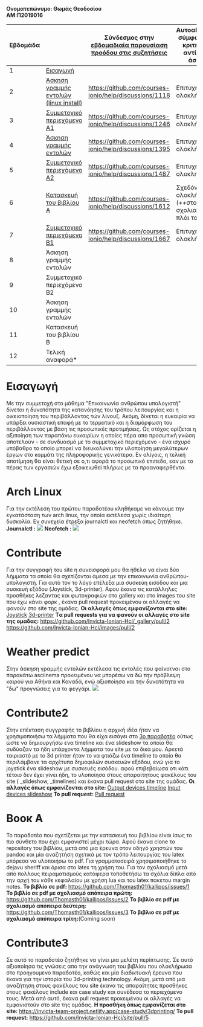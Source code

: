  <b>Ονοματεπώνυμο: Θωμάς Θεοδοσίου</b></br>
<b>ΑΜ:Π2019016</b>



 Εβδομάδα || Σύνδεσμος στην [εβδομαδιαία παρουσίαση προόδου στις συζητήσεις](https://github.com/courses-ionio/help/discussions/categories/show-and-tell) | Αυτοαξιολόγηση σύμφωνα με τα κριτήρια της αντίστοιχης άσκησης |
| --- | --- | --- | --- |
| 1 |[Εισαγωγή](#Εισαγωγή)| | |
| 2 |[Άσκηση γραμμής εντολών (linux install)](#Arch-Linux)|https://github.com/courses-ionio/help/discussions/1118 |Επιτυχής ολοκλήρωση |
| 3 |[Συμμετοχικό περιεχόμενο A1](#Contribute)|https://github.com/courses-ionio/help/discussions/1246 |Επιτυχής ολοκλήρωση |
| 4 |[Άσκηση γραμμής εντολών](#Weather-predict)|https://github.com/courses-ionio/help/discussions/1395  |Επιτυχής ολοκλήρωση |
| 5 |[Συμμετοχικό περιεχόμενο A2](#Contribute2)|https://github.com/courses-ionio/help/discussions/1487 |Επιτυχής ολοκληρωση |
| 6 |[Κατασκευή του βιβλίου Α](#Book-A)|https://github.com/courses-ionio/help/discussions/1612 |Σχεδόν επιτυχής ολοκλήρωση (++στον σχολιασμό στο πλάι του βιβλίου)|
| 7 |[Συμμετοχικό περιεχόμενο B1](#Contribute3) |https://github.com/courses-ionio/help/discussions/1667 |Επιτυχής ολοκλήρωση |
| 8 | Άσκηση γραμμής εντολών | | |
| 9 | Συμμετοχικό περιεχόμενο B2 | | |
| 10 | Άσκηση γραμμής εντολών | | |
| 11 | Κατασκευή του βιβλίου Β | | |
| 12 | Τελική αναφορά* | | |

# Εισαγωγή
Με την συμμετοχή στο μάθημα "Επικοινωνία ανθρώπου υπολογιστή" δίνεται η δυνατότητα της κατανόησης του τρόπου λειτουργίας και η οικειοποίηση του περιβάλλοντος τών λίνουξ. Ακόμη, δίνεται η ευκαιρία να υπάρξει ουσιαστική επαφή με το τερματικό και η διαμόρφωση του περιβάλλοντος με βάση τις προσωπικές προτιμήσεις. Ως στόχος ορίζεται η  αξιποίηση των παραπάνω ευκαιρίων η οποίες πέρα απο προσωπική γνώση αποτελούν - σε συνδυασμό με το συμμετοχικό περιεχόμενο - ένα ισχυρό υπόβαθρο το οποίο μπορεί να διευκολύνει την υλοποίηση μεγαλύτερων έργων στο κομμάτι της πληροφορικής γενικότερα. Εν ολίγοις, η τελική αποτίμηση θα είναι θετική σε ο,τι αφορά το προσωπικό επιπεδο, εαν με το πέρας των εργασιών έχω εξοικειωθεί πλήρως με τα προαναφερθέντα.</br>

# Arch Linux
Για την εκτέλεση του πρώτου παραδοτέου κληθήκαμε να κάνουμε την εγκατάσταση των arch linux, την οποία εκτέλεσα χωρίς ιδιαίτερη δυσκολία. Εν συνεχεία έτρεξα journalctl και neofetch όπως ζητήθηκε.
<b>Journalctl :</b> <a href="https://asciinema.org/a/G7mTC2jDIzowd6rI6yzaPrexK" target="_blank"><img src="https://asciinema.org/a/G7mTC2jDIzowd6rI6yzaPrexK.svg" /></a>
<b>Neofetch :</b> <a href="https://asciinema.org/a/FGyJE20i0X3am4wXJsQs2YOkc" target="_blank"><img src="https://asciinema.org/a/FGyJE20i0X3am4wXJsQs2YOkc.svg" /></a>

# Contribute
Για την συγγραφή του site η συνεισφορά μου θα ήθελα να είναι δύο λήμματα τα οποία θα σχετίζονται άμεσα με την επικοινωνία ανθρώπου-υπολογιστή. Για αυτό τον το λόγο επέλεξα μια συσκεύη εισόδου και μια συσκευή εξόδου (Joystick, 3d-printer). Αφου έκανα τις κατάλληλες προσθήκες λεζαντας και φωτογραφιών στο gallery και στο images του site που έχω κάνει φορκ , έκανα pull request προκειμένου οι αλλαγές να φανούν στο site της ομάδας.
<b>Οι αλλαγές όπως εμφανίζονται στο site: </b>
 [Joystick](https://invicta-team-project.netlify.app/gallery/joystick/)
 [3d-printer](https://invicta-team-project.netlify.app/gallery/3d-printer/)
<b>Tα pull requests για να φανούν οι αλλαγές στο site της ομαδας:</b>
 https://github.com/Invicta-Ionian-Hci/_gallery/pull/2
 https://github.com/Invicta-Ionian-Hci/images/pull/2

 # Weather predict
 Στην άσκηση γραμμής εντολών εκτέλεσα τις εντολές που φαίνοτναι στο παρακάτω asciinema προκειμένου να μπορέσω να δώ την πρόβλεψη καιρού για Αθήνα και Καναδά, ενώ αξιοποίησα και την δυνατότητα  να "δω" προγνώσεις για το φεγγάρι.
 <a href="https://asciinema.org/a/e0qTjoVwcrrvhZAkbLvXp8uuB" target="_blank"><img src="https://asciinema.org/a/e0qTjoVwcrrvhZAkbLvXp8uuB.svg" /></a>

 # Contribute2
 Στην επέκταση συγγραφής το βιβλίου η αρχική ιδέα ήταν να χρησιμοποιήσω τα λήμματα που θα είχα εισάγει στο [3ο παραδοτέο](#Contribute) ούτως ώστε να δημιουργήσω ενα timeline και ένα slideshow τα οποία θα συδύαζαν τα ήδη υπάρχοντα λήμματα του site με τα δικά μου. Αρκετά ταιριαστό με το 3d printer ήταν το να φτιάζω ένα timeline to οποίο θα περιλάμβανε τα αρχέτυπα δημοφιλών συσκευών εξόδου, ενώ για το joystick ένα slideshow με συσκευές εισόδου. αφού επιβεβαίωσα οτι κάτι τέτοιο δεν έχει γίνει ήδη, το υλοποίησα στους απαραίτητους φακέλους του site ( _slideshow, _timelines) και έκανα pull request στο site της ομάδας.
<b> Οι αλλαγές όπως εμφανίζονται στο site:</b>
[Output devices timeline](https://invicta-team-project.netlify.app/timeline/output-devices/)
[Input devices slideshow](https://invicta-team-project.netlify.app/slides/input-devices/)
<b>To pull request:</b>
[Pull request](https://github.com/Invicta-Ionian-Hci/site/pull/2)

# Βοοκ Α
Το παραδοτέο που σχετίζεται με την κατασκευή του βιβλίου είναι ίσως το πιο σύνθετο που έχει εμφανιστεί μέχρι τώρα. Αφού έκανα clone το repository του βιβλίου, μετά από μια έρευνα στον οδηγό χρηστών του pandoc και μία αναζητήση σχετικά με τον τρόπο λειτουργίας του latex μπόρεσα να υλοποιήσω το pdf. Για γραμματοσειρά χρησιμοποιήθηκε το dejavu sheriff και όρισα στο latex τη χρήση του. Για τον σχολιασμό μετά από πολλους πειραματισμούς κατάφερα τοποθετήσω τα σχόλια δίπλα από την αρχή του κάθε κεφαλαίου με χρήση lua και του latex πακετου margin notes.
<b>To βιβλίο σε pdf:</b>
https://github.com/Thomasth01/kallipos/issues/1
<b>To βιβλίο σε pdf με σχολιασμό απόπειρα πρώτη:</b>
https://github.com/Thomasth01/kallipos/issues/2
<b>Το βιβλίο σε pdf με σχολιασμό απόπειρα δεύτερη:</b>
https://github.com/Thomasth01/kallipos/issues/3
<b>Το βιβλιο σε pdf με σχολιασμό απόπειρα τρίτη:</b>(Coming soon)

# Contribute3
Σε αυτό το παραδοτέο ζητήθηκε να γίνει μια μελέτη περίπτωσης. Σε αυτό αξιοποίησα τις γνώσεις απο την ανάγνωση του βιβλίου που ολοκλήρωσα στο προηγουμενο παραδοτέο, καθώς και μία διαδικτυακή έρευνα που έκανα για την ιστορία του 3d-printing technology. Ακόμη, μετά από μια αναζήτηση στους φακέλους του site έκανα τις απαραίτητες προσθήκες στους φακέλους include και case study και συνέδεσα το περιεχόμενο τους. Μετά από αυτό, έκανα pull request προκειμένου οι αλλαγές να εμφανιστούν στο site της ομάδας.
<b>Η προσθήκη όπως εμφανίζεται στο site:</b>
https://invicta-team-project.netlify.app/case-study/3dprinting/
<b>To pull request:</b>
https://github.com/Invicta-Ionian-Hci/site/pull/5

